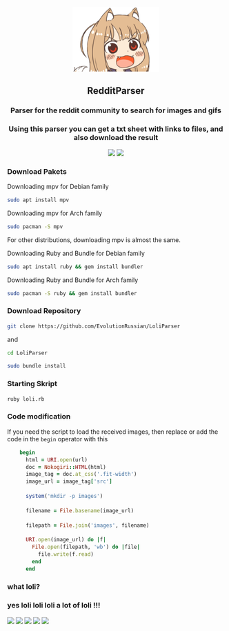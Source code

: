 <p align="center">
  <img src="/image/icon.png" height="150">
</p>

<h2 align="center">RedditParser</h2>

<h3 align="center"> Parser for the reddit community to search for images and gifs </h3>
<h3 align="center"> Using this parser you can get a txt sheet with links to files, and also download the result </h3>

<p align="center">
  <a href="https://www.ruby-lang.org"><img src="https://img.shields.io/badge/Ruby-%23CC342D?style=for-the-badge&logo=ruby&logoColor=white"></a>
  <a href="https://www.linux.org"><img src="https://img.shields.io/badge/Linux-%23FCC624?style=for-the-badge&logo=linux&logoColor=black"></a>
</p>


### Download Pakets

Downloading mpv for Debian family

```bash
sudo apt install mpv
```

Downloading mpv for Arch family

```bash
sudo pacman -S mpv
```

For other distributions, downloading mpv is almost the same.

Downloading Ruby and Bundle for Debian family

```bash
sudo apt install ruby && gem install bundler
```

Downloading Ruby and Bundle for Arch family

```bash
sudo pacman -S ruby && gem install bundler
```

### Download Repository

```bash
git clone https://github.com/EvolutionRussian/LoliParser
```
and
```bash
cd LoliParser
```
```bash
sudo bundle install
```

### Starting Skript 

```bash
ruby loli.rb
```

### Code modification
If you need the script to load the received images, then replace or add the code in the <code>begin</code> operator with this

```ruby
    begin
      html = URI.open(url)
      doc = Nokogiri::HTML(html)
      image_tag = doc.at_css('.fit-width')
      image_url = image_tag['src']

      system('mkdir -p images')

      filename = File.basename(image_url)

      filepath = File.join('images', filename)

      URI.open(image_url) do |f|
        File.open(filepath, 'wb') do |file|
          file.write(f.read)
        end
      end
```

### what loli?
### yes loli loli loli a lot of loli !!!

<img align="center" src="https://c.tenor.com/MYCVC47cd7cAAAAd/tenor.gif" width="150"> <img align="center" src="https://c.tenor.com/MYCVC47cd7cAAAAd/tenor.gif" width="150"> <img align="center" src="https://c.tenor.com/MYCVC47cd7cAAAAd/tenor.gif" width="150"> <img align="center" src="https://c.tenor.com/MYCVC47cd7cAAAAd/tenor.gif" width="150"> <img align="center" src="https://c.tenor.com/MYCVC47cd7cAAAAd/tenor.gif" width="150"> 
